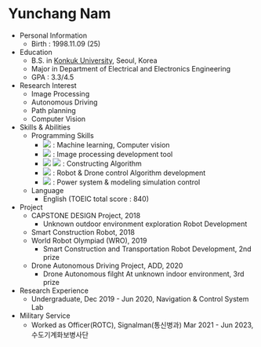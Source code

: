 # Yunchang Nam

+ Personal Information
  + Birth : 1998.11.09 (25)
+ Education
  + B.S. in [Konkuk University](http://www.konkuk.ac.kr/do/Index.do), Seoul, Korea
  + Major in Department of Electrical and Electronics Engineering
  + GPA : 3.3/4.5
+ Research Interest
  + Image Processing
  + Autonomous Driving
  + Path planning
  + Computer Vision
+ Skills & Abilities
  + Programming Skills
    * <img src="https://img.shields.io/badge/Python-3776AB?style=flat-square&logo=Python&logoColor=white"/></a> : Machine learning, Computer vision
    * <img src="https://img.shields.io/badge/Pytorch-EE4C2C?style=flat-square&logo=Pytorch&logoColor=white"/> : Image processing development tool
    * <img src="https://img.shields.io/badge/C-A8B9CC?style=flat-square&logo=c%2B%2B&logoColor=white"/></a> <img src="https://img.shields.io/badge/C++-00599C?style=flat-square&logo=c&logoColor=white"/></a> : Constructing Algorithm
    * <img src="https://img.shields.io/badge/ROS-22314E?style=flat-square&logo=ROS&logoColor=white"/></a> : Robot & Drone control Algorithm development
    * <img src="https://img.shields.io/badge/LabView-FFDB00?style=flat-square&logo=LabView&logoColor=white"/></a> : Power system & modeling simulation control
  + Language
    * English (TOEIC total score : 840)
+ Project
  * CAPSTONE DESIGN Project, 2018
    - Unknown outdoor environment exploration Robot Development
  * Smart Construction Robot, 2018
  * World Robot Olympiad (WRO), 2019
    - Smart Construction and Transportation Robot Development, 2nd prize
  * Drone Autonomous Driving Project, ADD, 2020
    - Drone Autonomous filght At unknown indoor environment, 3rd prize
+ Research Experience
  * Undergraduate, Dec 2019 - Jun 2020, Navigation & Control System Lab
+ Military Service
  * Worked as Officer(ROTC), Signalman(통신병과) Mar 2021 - Jun 2023, 수도기계화보병사단
